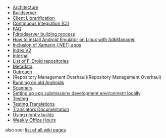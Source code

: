 - [Architecture](Architecture)
- [Buildserver](Buildserver)
- [Client Librarification](Client-Librarification)
- [Continuous Integration (CI)](Continuous-Integration-(CI))
- [FAQ](FAQ)
- [Fdroidserver building process](Fdroidserver-building-process)
- [How to install Android Emulator on Linux with SdkManager](How-to-install-Android-Emulator-on-Linux-with-SdkManager)
- [Inclusion of Xamarin (.NET) apps](Inclusion-of-Xamarin-(.NET)-apps)
- [Index V2](Index-V2)
- [Internal](Internal)
- [List of F-Droid repositories](List-of-F-Droid-repositories)
- [Metadata](Metadata)
- [Outreach](Outreach)
- [Repository Management Overhaul](Repository Management Overhaul)
- [Running on old Androids](Running-on-old-Androids)
- [Scanners](Scanners)
- [Setting up app submissions development environment locally](Setting-up-app-submission-development-environment-locally)
- [Testing](Testing)
- [Testing Translations](Testing_Translations)
- [Translators Documentation](Translators-Documentation)
- [Using nightly builds](Using-nightly-builds)
- [Weekly Office Hours](Weekly-Office-Hours)

also see: [list of all wiki pages](https://gitlab.com/fdroid/wiki/-/wikis/pages)